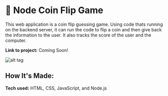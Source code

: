 # 💸 Node Coin Flip Game

This web application is a coin flip guessing game. Using code thats running on the backend server, it can run the code to flip a coin and then give back the information to the user. It also tracks the score of the user and the computer.

**Link to project:** Coming Soon!

![alt tag](https://i.imgur.com/FVYugmY.png)

## How It's Made:

**Tech used:** HTML, CSS, JavaScript, and Node.js
